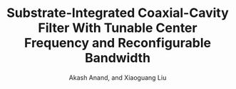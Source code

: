 ---
type: conference
title: Substrate-Integrated Coaxial-Cavity Filter With Tunable Center Frequency and Reconfigurable Bandwidth
author: Akash Anand, and Xiaoguang Liu
journal:
volume:
number:
year: 2014
month: Jun.
doi:
pages:
publisher:
booktitle: IEEE Wireless and Microwave Technology Conference (WAMICON)
---